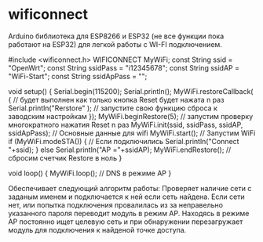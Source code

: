 # wificonnect
Arduino библиотека для ESP8266 и ESP32 (не все функции пока работают на ESP32) для легкой работы с WI-FI подключением.

#include <wificonnect.h>
WIFICONNECT MyWiFi;
const String ssid       = "OpenWrt";
const String ssidPass   = "i12345678";
const String ssidAP     = "WiFi-Start";
const String ssidApPass = "";

void setup() {
  Serial.begin(115200);
  Serial.println();
  MyWiFi.restoreCallback( []() { // будет выполнен как только кнопка Reset будет нажата n раз
    Serial.println("Rerstore" ); // запустите свою функцию сброса к заводским настройкам
    });
	MyWiFi.beginRestore(5); // запустим проверку многократного нажатия Reset n раз
  MyWiFi.init(ssid, ssidPass, ssidAP, ssidApPass); // Основные данные для wifi
  MyWiFi.start();        // Запустим WiFi
  if (MyWiFi.modeSTA()) { // Если подключились
    Serial.println("Connect "+ssid);
  } else  Serial.println("AP ="+ssidAP);
  MyWiFi.endRestore(); // сбросим счетчик Restore в ноль
}

void loop() {
MyWiFi.loop(); // DNS в режиме AP
}

Обеспечивает следующий алгоритм работы:
Проверяет наличие сети с заданым именем и подключается к ней если сеть найдена.
Если cети нет, или попытка подключения провалилась из за неправельно указанного пароля переводит модуль в режим AP.
Находясь в режиме AP постоянно ищет целевую сеть и при обнаружении перезагружает модуль для подключения к найденой точке доступа.

